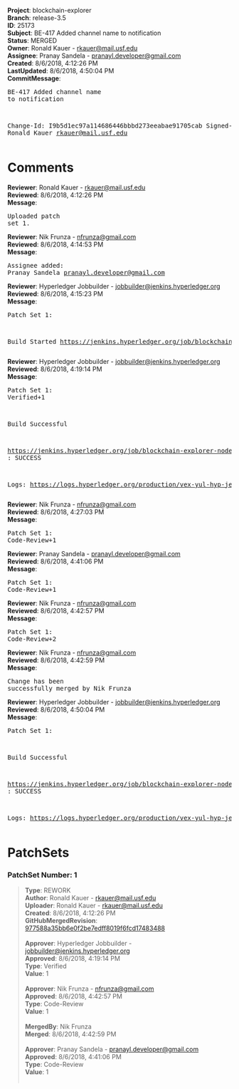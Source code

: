 <strong>Project</strong>: blockchain-explorer<br><strong>Branch</strong>: release-3.5<br><strong>ID</strong>: 25173<br><strong>Subject</strong>: BE-417 Added channel name to notification<br><strong>Status</strong>: MERGED<br><strong>Owner</strong>: Ronald Kauer - rkauer@mail.usf.edu<br><strong>Assignee</strong>: Pranay Sandela - pranayl.developer@gmail.com<br><strong>Created</strong>: 8/6/2018, 4:12:26 PM<br><strong>LastUpdated</strong>: 8/6/2018, 4:50:04 PM<br><strong>CommitMessage</strong>:<br><pre>BE-417 Added channel name to notification

Change-Id: I9b5d1ec97a114686446bbbd273eeabae91705cab
Signed-off-by: Ronald Kauer <rkauer@mail.usf.edu>
</pre><h1>Comments</h1><strong>Reviewer</strong>: Ronald Kauer - rkauer@mail.usf.edu<br><strong>Reviewed</strong>: 8/6/2018, 4:12:26 PM<br><strong>Message</strong>: <pre>Uploaded patch set 1.</pre><strong>Reviewer</strong>: Nik Frunza - nfrunza@gmail.com<br><strong>Reviewed</strong>: 8/6/2018, 4:14:53 PM<br><strong>Message</strong>: <pre>Assignee added: Pranay Sandela <pranayl.developer@gmail.com></pre><strong>Reviewer</strong>: Hyperledger Jobbuilder - jobbuilder@jenkins.hyperledger.org<br><strong>Reviewed</strong>: 8/6/2018, 4:15:23 PM<br><strong>Message</strong>: <pre>Patch Set 1:

Build Started https://jenkins.hyperledger.org/job/blockchain-explorer-node6-verify-x86_64/369/</pre><strong>Reviewer</strong>: Hyperledger Jobbuilder - jobbuilder@jenkins.hyperledger.org<br><strong>Reviewed</strong>: 8/6/2018, 4:19:14 PM<br><strong>Message</strong>: <pre>Patch Set 1: Verified+1

Build Successful 

https://jenkins.hyperledger.org/job/blockchain-explorer-node6-verify-x86_64/369/ : SUCCESS

Logs: https://logs.hyperledger.org/production/vex-yul-hyp-jenkins-3/blockchain-explorer-node6-verify-x86_64/369</pre><strong>Reviewer</strong>: Nik Frunza - nfrunza@gmail.com<br><strong>Reviewed</strong>: 8/6/2018, 4:27:03 PM<br><strong>Message</strong>: <pre>Patch Set 1: Code-Review+1</pre><strong>Reviewer</strong>: Pranay Sandela - pranayl.developer@gmail.com<br><strong>Reviewed</strong>: 8/6/2018, 4:41:06 PM<br><strong>Message</strong>: <pre>Patch Set 1: Code-Review+1</pre><strong>Reviewer</strong>: Nik Frunza - nfrunza@gmail.com<br><strong>Reviewed</strong>: 8/6/2018, 4:42:57 PM<br><strong>Message</strong>: <pre>Patch Set 1: Code-Review+2</pre><strong>Reviewer</strong>: Nik Frunza - nfrunza@gmail.com<br><strong>Reviewed</strong>: 8/6/2018, 4:42:59 PM<br><strong>Message</strong>: <pre>Change has been successfully merged by Nik Frunza</pre><strong>Reviewer</strong>: Hyperledger Jobbuilder - jobbuilder@jenkins.hyperledger.org<br><strong>Reviewed</strong>: 8/6/2018, 4:50:04 PM<br><strong>Message</strong>: <pre>Patch Set 1:

Build Successful 

https://jenkins.hyperledger.org/job/blockchain-explorer-node6-merge-x86_64/207/ : SUCCESS

Logs: https://logs.hyperledger.org/production/vex-yul-hyp-jenkins-3/blockchain-explorer-node6-merge-x86_64/207</pre><h1>PatchSets</h1><h3>PatchSet Number: 1</h3><blockquote><strong>Type</strong>: REWORK<br><strong>Author</strong>: Ronald Kauer - rkauer@mail.usf.edu<br><strong>Uploader</strong>: Ronald Kauer - rkauer@mail.usf.edu<br><strong>Created</strong>: 8/6/2018, 4:12:26 PM<br><strong>GitHubMergedRevision</strong>: [977588a35bb6e0f2be7edff8019f6fcd17483488](https://github.com/hyperledger/blockchain-explorer/commit/977588a35bb6e0f2be7edff8019f6fcd17483488)<br><br><strong>Approver</strong>: Hyperledger Jobbuilder - jobbuilder@jenkins.hyperledger.org<br><strong>Approved</strong>: 8/6/2018, 4:19:14 PM<br><strong>Type</strong>: Verified<br><strong>Value</strong>: 1<br><br><strong>Approver</strong>: Nik Frunza - nfrunza@gmail.com<br><strong>Approved</strong>: 8/6/2018, 4:42:57 PM<br><strong>Type</strong>: Code-Review<br><strong>Value</strong>: 1<br><br><strong>MergedBy</strong>: Nik Frunza<br><strong>Merged</strong>: 8/6/2018, 4:42:59 PM<br><br><strong>Approver</strong>: Pranay Sandela - pranayl.developer@gmail.com<br><strong>Approved</strong>: 8/6/2018, 4:41:06 PM<br><strong>Type</strong>: Code-Review<br><strong>Value</strong>: 1<br><br></blockquote>